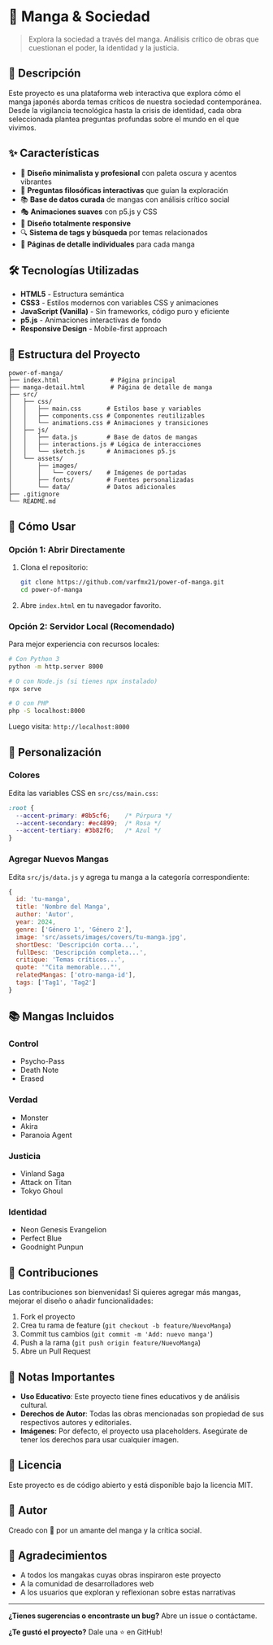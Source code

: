 # 📖 Manga & Sociedad

> Explora la sociedad a través del manga. Análisis crítico de obras que cuestionan el poder, la identidad y la justicia.

## 🎯 Descripción

Este proyecto es una plataforma web interactiva que explora cómo el manga japonés aborda temas críticos de nuestra sociedad contemporánea. Desde la vigilancia tecnológica hasta la crisis de identidad, cada obra seleccionada plantea preguntas profundas sobre el mundo en el que vivimos.

## ✨ Características

- 🎨 **Diseño minimalista y profesional** con paleta oscura y acentos vibrantes
- 💭 **Preguntas filosóficas interactivas** que guían la exploración
- 📚 **Base de datos curada** de mangas con análisis crítico social
- 🎭 **Animaciones suaves** con p5.js y CSS
- 📱 **Diseño totalmente responsive**
- 🔍 **Sistema de tags y búsqueda** por temas relacionados
- 📄 **Páginas de detalle individuales** para cada manga

## 🛠️ Tecnologías Utilizadas

- **HTML5** - Estructura semántica
- **CSS3** - Estilos modernos con variables CSS y animaciones
- **JavaScript (Vanilla)** - Sin frameworks, código puro y eficiente
- **p5.js** - Animaciones interactivas de fondo
- **Responsive Design** - Mobile-first approach

## 📁 Estructura del Proyecto

```
power-of-manga/
├── index.html              # Página principal
├── manga-detail.html       # Página de detalle de manga
├── src/
│   ├── css/
│   │   ├── main.css       # Estilos base y variables
│   │   ├── components.css # Componentes reutilizables
│   │   └── animations.css # Animaciones y transiciones
│   ├── js/
│   │   ├── data.js        # Base de datos de mangas
│   │   ├── interactions.js # Lógica de interacciones
│   │   └── sketch.js      # Animaciones p5.js
│   └── assets/
│       ├── images/
│       │   └── covers/    # Imágenes de portadas
│       ├── fonts/         # Fuentes personalizadas
│       └── data/          # Datos adicionales
├── .gitignore
└── README.md
```

## 🚀 Cómo Usar

### Opción 1: Abrir Directamente

1. Clona el repositorio:
   ```bash
   git clone https://github.com/varfmx21/power-of-manga.git
   cd power-of-manga
   ```

2. Abre `index.html` en tu navegador favorito.

### Opción 2: Servidor Local (Recomendado)

Para mejor experiencia con recursos locales:

```bash
# Con Python 3
python -m http.server 8000

# O con Node.js (si tienes npx instalado)
npx serve

# O con PHP
php -S localhost:8000
```

Luego visita: `http://localhost:8000`

## 🎨 Personalización

### Colores

Edita las variables CSS en `src/css/main.css`:

```css
:root {
  --accent-primary: #8b5cf6;    /* Púrpura */
  --accent-secondary: #ec4899;  /* Rosa */
  --accent-tertiary: #3b82f6;   /* Azul */
}
```

### Agregar Nuevos Mangas

Edita `src/js/data.js` y agrega tu manga a la categoría correspondiente:

```javascript
{
  id: 'tu-manga',
  title: 'Nombre del Manga',
  author: 'Autor',
  year: 2024,
  genre: ['Género 1', 'Género 2'],
  image: 'src/assets/images/covers/tu-manga.jpg',
  shortDesc: 'Descripción corta...',
  fullDesc: 'Descripción completa...',
  critique: 'Temas críticos...',
  quote: '"Cita memorable..."',
  relatedMangas: ['otro-manga-id'],
  tags: ['Tag1', 'Tag2']
}
```

## 📚 Mangas Incluidos

### Control
- Psycho-Pass
- Death Note
- Erased

### Verdad
- Monster
- Akira
- Paranoia Agent

### Justicia
- Vinland Saga
- Attack on Titan
- Tokyo Ghoul

### Identidad
- Neon Genesis Evangelion
- Perfect Blue
- Goodnight Punpun

## 🤝 Contribuciones

Las contribuciones son bienvenidas! Si quieres agregar más mangas, mejorar el diseño o añadir funcionalidades:

1. Fork el proyecto
2. Crea tu rama de feature (`git checkout -b feature/NuevoManga`)
3. Commit tus cambios (`git commit -m 'Add: nuevo manga'`)
4. Push a la rama (`git push origin feature/NuevoManga`)
5. Abre un Pull Request

## 📝 Notas Importantes

- **Uso Educativo**: Este proyecto tiene fines educativos y de análisis cultural.
- **Derechos de Autor**: Todas las obras mencionadas son propiedad de sus respectivos autores y editoriales.
- **Imágenes**: Por defecto, el proyecto usa placeholders. Asegúrate de tener los derechos para usar cualquier imagen.

## 📄 Licencia

Este proyecto es de código abierto y está disponible bajo la licencia MIT.

## 👤 Autor

Creado con 💭 por un amante del manga y la crítica social.

## 🌟 Agradecimientos

- A todos los mangakas cuyas obras inspiraron este proyecto
- A la comunidad de desarrolladores web
- A los usuarios que exploran y reflexionan sobre estas narrativas

---

**¿Tienes sugerencias o encontraste un bug?** Abre un issue o contáctame.

**¿Te gustó el proyecto?** Dale una ⭐ en GitHub!